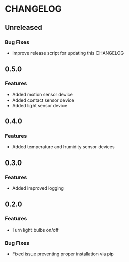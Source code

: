 # CHANGELOG

## Unreleased
### Bug Fixes
+ Improve release script for updating this CHANGELOG

## 0.5.0
### Features
+ Added motion sensor device
+ Added contact sensor device
+ Added light sensor device

## 0.4.0
### Features
+ Added temperature and humidity sensor devices

## 0.3.0
### Features
+ Added improved logging

## 0.2.0
### Features
+ Turn light bulbs on/off
### Bug Fixes
+ Fixed issue preventing proper installation via pip
